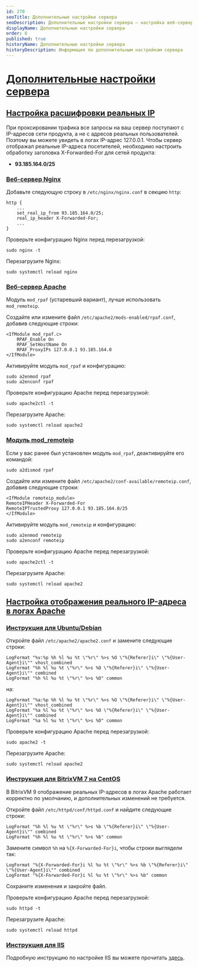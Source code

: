 ```yaml
---
id: 270
seoTitle: Дополнительные настройки сервера 
seoDescription: Дополнительные настройки сервера — настройка веб-сервера Nginx, веб-сервера Apache, модуля mod_remoteip, настройка отображения реального IP-адреса в логах Apache, инструкция для BitrixVM 7 на CentOS, инструкция для IIS
displayName: Дополнительные настройки сервера
order: 6
published: true
historyName: Дополнительные настройки сервера
historyDescription: Информация по дополнительным настройкам сервера
---
```


# [Дополнительные настройки сервера](additional-server-settings)

## [Настройка расшифровки реальных IP](setting-for-decryption-of-ip-addresses)

При проксировании трафика все запросы на ваш сервер поступают с IP-адресов сети продукта, а не с адресов реальных пользователей. Поэтому вы можете увидеть в логах IP-адрес 127.0.0.1. Чтобы сервер отображал реальные IP-адреса посетителей, необходимо настроить обработку заголовка X-Forwarded-For для сетей продукта:

* **93.185.164.0/25**

### [Веб-сервер Nginx](web-server-nginx)

Добавьте следующую строку в `/etc/nginx/nginx.conf` в секцию `http`:

```
http {
    ...
    set_real_ip_from 93.185.164.0/25;
    real_ip_header X-Forwarded-For;
    ...
}
```

Проверьте конфигурацию Nginx перед перезагрузкой:

```
sudo nginx -t
```

Перезагрузите Nginx:

```
sudo systemctl reload nginx
```

### [Веб-сервер Apache](web-server-apache)

Модуль `mod_rpaf` (устаревший вариант), лучше использовать `mod_remoteip`.

Создайте или измените файл `/etc/apache2/mods-enabled/rpaf.conf`, добавив следующие строки:

```
<IfModule mod_rpaf.c>
    RPAF_Enable On
    RPAF_SetHostName On
    RPAF_ProxyIPs 127.0.0.1 93.185.164.0
</IfModule>
```

Активируйте модуль `mod_rpaf` и конфигурацию:

```
sudo a2enmod rpaf
sudo a2enconf rpaf
```

Проверьте конфигурацию Apache перед перезагрузкой:

```
sudo apache2ctl -t
```

Перезагрузите Apache:

```
sudo systemctl reload apache2
```

### [Модуль mod_remoteip](module-mod-remoteip)

Если у вас ранее был установлен модуль `mod_rpaf`, деактивируйте его командой:

```
sudo a2dismod rpaf
```

Создайте или измените файл `/etc/apache2/conf-available/remoteip.conf`, добавив следующие строки:

```
<IfModule remoteip_module>
RemoteIPHeader X-Forwarded-For
RemoteIPTrustedProxy 127.0.0.1 93.185.164.0/25
</IfModule>
```

Активируйте модуль `mod_remoteip` и конфигурацию:

```
sudo a2enmod remoteip
sudo a2enconf remoteip
```

Проверьте конфигурацию Apache перед перезагрузкой:

```
sudo apache2ctl -t
```

Перезагрузите Apache:

```
sudo systemctl reload apache2
```

## [Настройка отображения реального IP-адреса в логах Apache](config-display-of-ip-address-in-apache-logs)

### [Инструкция для Ubuntu/Debian](instructions-for-ubuntu-debian)

Откройте файл `/etc/apache2/apache2.conf` и замените следующие строки:

```
LogFormat "%v:%p %h %l %u %t \"%r\" %>s %O \"%{Referer}i\" \"%{User-Agent}i\"" vhost_combined
LogFormat "%h %l %u %t \"%r\" %>s %O \"%{Referer}i\" \"%{User-Agent}i\"" combined
LogFormat "%h %l %u %t \"%r\" %>s %O" common
```

на:

```
LogFormat "%a:%p %h %l %u %t \"%r\" %>s %O \"%{Referer}i\" \"%{User-Agent}i\"" vhost_combined
LogFormat "%a %l %u %t \"%r\" %>s %O \"%{Referer}i\" \"%{User-Agent}i\"" combined
LogFormat "%a %l %u %t \"%r\" %>s %O" common
```

Проверьте конфигурацию Apache перед перезагрузкой:

```
sudo apache2 -t
```

Перезагрузите Apache:

```
sudo systemctl reload apache2
```

### [Инструкция для BitrixVM 7 на CentOS](instructions-for-bitrixvm-on-centos)

В BitrixVM 9 отображение реальных IP-адресов в логах Apache работает корректно по умолчанию, и дополнительных изменений не требуется.

Откройте файл `/etc/httpd/conf/httpd.conf` и найдите следующие строки:

```
LogFormat "%h %l %u %t \"%r\" %>s %b \"%{Referer}i\" \"%{User-Agent}i\"" combined
LogFormat "%h %l %u %t \"%r\" %>s %b" common
```

Замените символ `%h` на `%{X-Forwarded-For}i`, чтобы строки выглядели так:

```
LogFormat "%{X-Forwarded-For}i %l %u %t \"%r\" %>s %b \"%{Referer}i\" \"%{User-Agent}i\"" combined
LogFormat "%{X-Forwarded-For}i %l %u %t \"%r\" %>s %b" common
```

Сохраните изменения и закройте файл.

Проверьте конфигурацию Apache перед перезагрузкой:

```
sudo httpd -t
```

Перезагрузите Apache:

```
sudo systemctl reload httpd
```

### [Инструкция для IIS](instructions-for-iis)

Подробную инструкцию по настройке IIS вы можете прочитать [здесь](https://techcommunity.microsoft.com/blog/iis-support-blog/how-to-use-x-forwarded-for-header-to-log-actual-client-ip-address/873115[nofollow]).